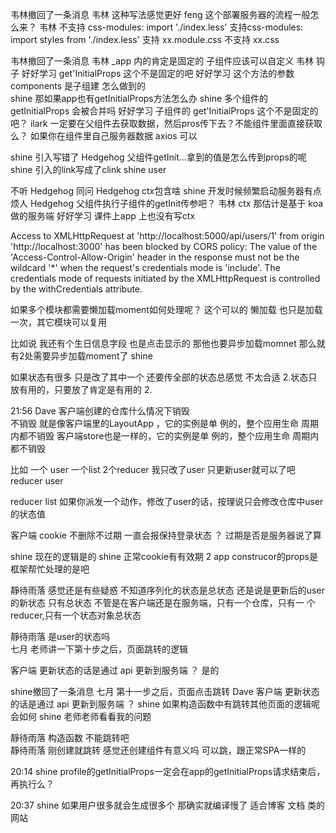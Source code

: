 韦林撤回了一条消息
韦林
这种写法感觉更好 
feng
这个部署服务器的流程一般怎么来？ 
韦林
不支持 css-modules: import  './index.less'     支持css-modules:  import styles from './index.less' 
支持
xx.module.css
不支持
xx.css


韦林撤回了一条消息
韦林
_app 内的肯定是固定的  子组件应该可以自定义 
韦林
钩子 
好好学习
get'InitialProps 这个不是固定的吧 
好好学习
这个方法的参数components  是子组建 怎么做到的  
shine
那如果app也有getInitialProps方法怎么办 
shine
多个组件的getInitialProps 会被合并吗 
好好学习
子组件的 get'InitialProps 这个不是固定的吧？ 
ilark
一定要在父组件去获取数据，然后pros传下去？不能组件里面直接获取么？ 
如果你在组件里自己服务器数据 axios 可以

shine
引入写错了 
Hedgehog
父组件getInit...拿到的值是怎么传到props的呢 
shine
引入的link写成了clink 
shine
user 


不听
Hedgehog
同问 
Hedgehog
ctx包含啥 
shine
开发时候频繁启动服务器有点烦人 
Hedgehog
父组件执行子组件的getInit传参吧？ 
韦林
ctx 那估计是基于 koa 做的服务端 
好好学习
课件上app 上也没有写ctx 



Access to XMLHttpRequest at 'http://localhost:5000/api/users/1' from origin 'http://localhost:3000' has been blocked by CORS policy: The value of the 'Access-Control-Allow-Origin' header in the response must not be the wildcard '*' when the request's credentials mode is 'include'. The credentials mode of requests initiated by the XMLHttpRequest is controlled by the withCredentials attribute.




如果多个模块都需要懒加载moment如何处理呢？ 
这个可以的
懒加载 也只是加载一次，其它模块可以复用

比如说 我还有个生日信息字段 也是点击显示的 那他也要异步加载momnet  那么就有2处需要异步加载moment了 
shine


如果状态有很多  只是改了其中一个  还要传全部的状态总感觉 不太合适 
2.状态只放有用的，只要放了肯定是有用的
2.


21:56
Dave
客户端创建的仓库什么情况下销毁  
不销毁 
就是像客户端里的LayoutApp ，它的实例是单 例的，整个应用生命 周期内都不销毁
客户端store也是一样的，它的实例是单 例的，整个应用生命 周期内都不销毁

比如 一个  user   一个list  2个reducer  我只改了user  只更新user就可以了吧 
reducer user

reducer list
 如果你派发一个动作，修改了user的话，按理说只会修改仓库中user的状态值




客户端 cookie 不删除不过期  一直会报保持登录状态  ？
过期是否是服务器说了算

shine
现在的逻辑是的 
shine
正常cookie有有效期 
2
app construcor的props是框架帮忙处理的是吧 


靜待雨落
感觉还是有些疑惑 不知道序列化的状态是总状态  还是说是更新后的user的新状态 
只有总状态
不管是在客户端还是在服务端，只有一个仓库，只有一 个reducer,只有一个状态对象总状态

靜待雨落
是user的状态吗   
七月
老师讲一下第十步之后，页面跳转的逻辑 

客户端 更新状态的话是通过 api 更新到服务端 ？ 是的


shine撤回了一条消息
七月
第十一步之后，页面点击跳转 
Dave
客户端 更新状态的话是通过 api 更新到服务端 ？ 
shine
如果构造函数中有跳转其他页面的逻辑呢 会如何 
shine
老师老师看看我的问题 

靜待雨落
构造函数 不能跳转吧   
靜待雨落
刚创建就跳转  感觉还创建组件有意义吗 
可以跳，跟正常SPA一样的




20:14
shine
profile的getInitialProps一定会在app的getInitialProps请求结束后，再执行么？ 



20:37
shine
如果用户很多就会生成很多个 那确实就编译慢了 
适合博客 文档 类的网站 
